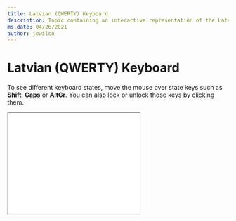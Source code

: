 ```yaml
--- 
title: Latvian (QWERTY) Keyboard 
description: Topic containing an interactive representation of the Latvian (QWERTY) Keyboard 
ms.date: 04/26/2021 
author: jowilco 
--- 
```

 
# Latvian (QWERTY) Keyboard 
 
To see different keyboard states, move the mouse over state keys such as **Shift**, **Caps** or **AltGr**. You can also lock or unlock those keys by clicking them. 
 
<iframe src="kbdlv1.html" height="230"></iframe> 
